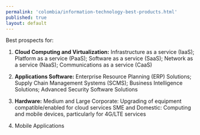 ```yaml
--- 
permalink: 'colombia/information-technology-best-products.html' 
published: true 
layout: default
---
```

Best prospects for:

1. **Cloud Computing and Virtualization:** Infrastructure as a service (IaaS); Platform as a service (PaaS); Software as a service (SaaS); Network as a service (NaaS); Communications as a service (CaaS)

2. **Applications Software:** Enterprise Resource Planning (ERP) Solutions; Supply Chain Management Systems (SCMS); Business Intelligence Solutions; Advanced Security Software Solutions

3. **Hardware:** Medium and Large Corporate: Upgrading of equipment compatible/enabled for cloud services SME and Domestic: Computing and mobile devices, particularly for 4G/LTE services

4. Mobile Applications
